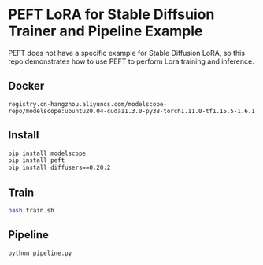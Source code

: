 # PEFT LoRA for Stable Diffsuion Trainer and Pipeline Example
PEFT does not have a specific example for Stable Diffusion LoRA, so this repo demonstrates how to use PEFT to perform Lora training and inference.

## Docker
```
registry.cn-hangzhou.aliyuncs.com/modelscope-repo/modelscope:ubuntu20.04-cuda11.3.0-py38-torch1.11.0-tf1.15.5-1.6.1
```

## Install
```bash
pip install modelscope
pip install peft
pip install diffusers==0.20.2
```

## Train
```bash
bash train.sh
```

## Pipeline
```
python pipeline.py
```